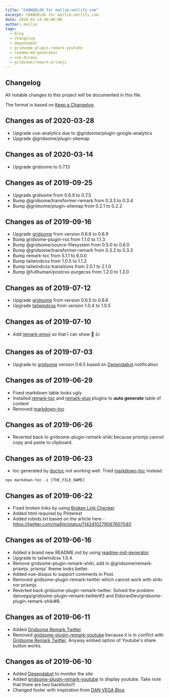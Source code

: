 ```yaml
---
title: "CHANGELOG for mallim.netlify.com"
excerpt: CHANGELOG for mallim.netlify.com
date: 2020-03-14 00:00:00
author: mallim
tags:
  - blog
  - changelog
  - dependabot
  - gridsome-plugin-remark-youtube
  - readme-md-generator
  - vue-disqus
  - gridsome/remark-prismjs
---
```


## Changelog

All notable changes to this project will be documented in this file.

The format is based on [Keep a Changelog](https://keepachangelog.com/en/1.0.0/).

## Changes as of 2020-03-28

* Upgrade vue-analytics due to @gridsome/plugin-google-analytics
* Upgrade @gridsome/plugin-sitemap

## Changes as of 2020-03-14

* Upgrade gridsome to 0.7.13

## Changes as of 2019-09-25

* Upgrade gridsome from 0.6.9 to 0.7.5
* Bump @gridsome/transformer-remark from 0.3.3 to 0.3.4
* Bump @gridsome/plugin-sitemap from 0.2.1 to 0.2.2

## Changes as of 2019-09-16

* Upgrade [gridsome](https://gridsome.org/) from version 0.6.6 to 0.6.9
* Bump gridsome-plugin-rss from 1.1.0 to 1.1.3
* Bump @gridsome/source-filesystem from 0.5.0 to 0.6.0
* Bump @gridsome/transformer-remark from 0.3.2 to 0.3.3
* Bump remark-toc from 5.1.1 to 6.0.0 
* Bump tailwindcss from 1.0.5 to 1.1.2
* Bump tailwindcss-transitions from 2.0.1 to 2.1.0
* Bump @fullhuman/postcss-purgecss from 1.2.0 to 1.3.0

## Changes as of 2019-07-12

* Upgrade [gridsome](https://gridsome.org/) from version 0.6.5 to 0.6.6
* Upgrade [tailwindcss](https://tailwindcss.com/) from version 1.0.4 to 1.0.5

## Changes as of 2019-07-10

- Add [remark-emoji](https://github.com/rhysd/remark-emoji) so that I can show :dog: :+1:

## Changes as of 2019-07-03

- Upgrade to [gridsome](https://gridsome.org/) version 0.6.5 based on [Dependabot](https://dependabot.com/) notification

## Changes as of 2019-06-29

- Fixed markdown table looks ugly
- Installed [remark-toc](https://github.com/remarkjs/remark-toc) and [remark-slug](https://github.com/remarkjs/remark-slug) plugins to **auto generate** table of content
- Removed [markdown-toc](https://github.com/jonschlinkert/markdown-toc)

## Changes as of 2019-06-26

- Reverted back to gridsome-plugin-remark-shiki because prismjs cannot copy and paste to clipboard.

## Changes as of 2019-06-23

- toc generated by [doctoc]() not working well. Tried [markdown-toc](https://github.com/jonschlinkert/markdown-toc) instead.

```shell
npx markdown-toc -i [THE_FILE_NAME]
```

## Changes as of 2019-06-22

- Fixed broken links by using [Broken Link Checker](https://www.brokenlinkcheck.com/)
- Added html required by PInterest
- Added robots.txt based on the article here - https://twitter.com/mallim/status/1142410279067607040

## Changes as of 2019-06-16

- Added a brand new README.md by using [readme-md-generator](https://github.com/kefranabg/readme-md-generator)
- Upgrade to tailwindcss 1.0.4.
- Remove gridsome-plugin-remark-shiki, add in @gridsome/remark-prismjs. prismjs' theme looks better.
- Added vue-disqus to support comments in Post.
- Removed gridsome-plugin-remark-twitter which cannot work with shiki nor prismjs.
- Reverted back gridsome-plugin-remark-twitter. Solved the problem danvega/gridsome-plugin-remark-twitter#3 and EldoranDev/gridsome-plugin-remark-shiki#8.

## Changes as of 2019-06-11

- Added [Gridsome Remark Twitter](https://gridsome.org/plugins/gridsome-plugin-remark-twitter)
- Removed [gridsome-plugin-remark-youtube](https://github.com/markhoney/gridsome-plugin-remark-youtube) because it is in conflict with [Gridsome Remark Twitter](https://gridsome.org/plugins/gridsome-plugin-remark-twitter). Anyway embed option of Youtube's share button works.

## Changes as of 2019-06-10

- Added [Dependabot](https://dependabot.com/) to monitor the site
- Added [gridsome-plugin-remark-youtube](https://github.com/markhoney/gridsome-plugin-remark-youtube) to display youtube. Take note that there are two backticks!!!
- Changed footer with inspiration from [DAN VEGA Blog](https://www.danvega.dev/)

